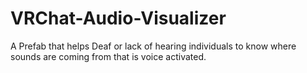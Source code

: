 # VRChat-Audio-Visualizer
A Prefab that helps Deaf or lack of hearing individuals to know where sounds are coming from that is voice activated.
